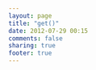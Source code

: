 ```yaml
---
layout: page
title: "get()"
date: 2012-07-29 00:15
comments: false
sharing: true
footer: true
---
```

